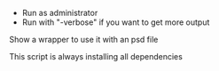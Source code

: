 
- Run as administrator
- Run with "-verbose" if you want to get more output

Show a wrapper to use it with an psd file

This script is always installing all dependencies
